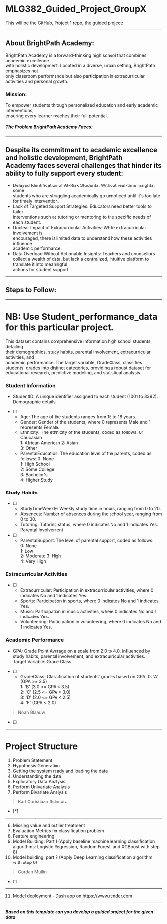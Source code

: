 # MLG382_Guided_Project_GroupX
This will be the GitHub, Project 1 repo, the guided project:

---------------------------------------------------------------------------------------------------------
## About BrightPath Academy: 
BrightPath Academy is a forward-thinking high school that combines academic excellence  
with holistic development. Located in a diverse, urban setting, BrightPath emphasizes not  
only classroom performance but also participation in extracurricular activities and personal 
growth. 

### Mission: 
To empower students through personalized education and early academic interventions,  
ensuring every learner reaches their full potential. 
##### The Problem BrightPath Academy Faces:
--------------------------------------------------------------------------------------
Despite its commitment to academic excellence and holistic development, BrightPath  
Academy faces several challenges that hinder its ability to fully support every student:
----------------------------------------------------------------------------------------

* Delayed Identification of At-Risk Students: Without real-time insights, some  
students who are struggling academically go unnoticed until it's too late for timely 
intervention. 
* Lack of Targeted Support Strategies: Educators need better tools to tailor  
interventions such as tutoring or mentoring to the specific needs of each student. 
* Unclear Impact of Extracurricular Activities: While extracurricular involvement is  
encouraged, there is limited data to understand how these activities influence  
academic performance. 
* Data Overload Without Actionable Insights: Teachers and counsellors collect a 
wealth of data, but lack a centralized, intuitive platform to translate it into meaningful  
actions for student support.

----------------------------------------------------------------------------------------------------------- 
## Steps to Follow: 
------------------------------------------------------------------------------------------------------------ 
# NB: Use Student_performance_data for this particular project. 
This dataset contains comprehensive information high school students, detailing  
their demographics, study habits, parental involvement, extracurricular activities, and  
academic performance. 
The target variable, GradeClass, classifies students' grades into distinct categories, providing 
a robust dataset for educational research, predictive modeling, and statistical analysis. 
### Student Information
  * StudentID: A unique identifier  assigned to each student (1001 to 3392).  
Demographic details
- [ ]
  * Age: The age of the students  ranges from 15 to 18 years.
  * Gender: Gender of the students, where 0 represents Male and 1 represents Female.
  * Ethnicity: The ethnicity of the students, coded as follows:
   0: Caucasian  
   1: African American 
   2: Asian  
   3: Other  
  * ParentalEducation: The education level of the parents, coded as follows:
   0: None  
   1: High School  
   2: Some College  
   3: Bachelor's  
   4: Higher Study  
### Study Habits 
- [ ]
  * StudyTimeWeekly: Weekly study time in hours, ranging from 0 to 20.  
  * Absences: Number of absences during the school year, ranging from 0 to 30.
  * Tutoring: Tutoring status,  where 0 indicates No and 1 indicates Yes.
Parental Involvement
- [ ]
  * ParentalSupport: The level of parental support, coded as follows:  
   0: None  
   1: Low  
   2: Moderate 
   3: High  
   4: Very High  
### Extracurricular Activities 
- [ ]
  * Extracurricular: Participation in extracurricular activities, where 0 indicates No and
   1 indicates Yes.  
  * Sports: Participation in sports, where 0 indicates No and 1 indicates Yes.
  * Music: Participation in music activities, where 0 indicates No and 1 indicates Yes.
  * Volunteering: Participation in volunteering, where 0 indicates No and 1 indicates 
Yes.  
### Academic Performance  
  * GPA: Grade Point Average on a scale from 2.0 to 4.0, influenced by study habits, 
parental involvement, and extracurricular activities.  
Target Variable: Grade Class
- [ ]
  * GradeClass: Classification of students' grades based on GPA:
   0: 'A' (GPA >= 3.5)  
   1: 'B' (3.0 <= GPA < 3.5)  
   2: 'C' (2.5 <= GPA < 3.0)  
   3: 'D' (2.0 <= GPA < 2.5)  
   4: 'F' (GPA < 2.0)
> Noah Blaauw
- [ ]
-------------------------------------------------------------------------------------------------------------------
# Project Structure
1. Problem Statement 
2. Hypothesis Generation 
3. Getting the system ready and loading the data 
4. Understanding the data
5. Exploratory Data Analysis 
 1. Perform Univariate Analysis 
 2. Perform Bivariate Analysis
> Karl Christiaan Schmutz
- [*]
---------------------------------------------------------------------
6. Missing value and outlier treatment
7. Evaluation Metrics for classification problem 
8. Feature engineering 
9. Model Building: Part 1 (Apply baseline machine learning classification algorithms: 
Logistic Regression, Random Forest, and XGBoost with step 8) 
10. Model building: part 2 (Apply Deep Learning classification algorithm with step 8)
> Gordan Mullin
- [ ]
---------------------------------------------------------------------

11. Model deployment - Dash app on https://www.render.com
---------------------------------------------------------------------------------------------------------------------------
##### Based on this template can you develop a guided project for the given data 
